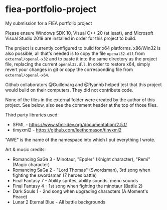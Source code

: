 # fiea-portfolio-project
My submission for a FIEA portfolio project

Please ensure Windows SDK 10, Visual C++ 20 (at least), and Microsoft Visual Studio 2019 are installed in order for this project to build.

The project is currently configured to build for x64 platforms.
x86/Win32 is also possible, all that's needed is to copy the file `openal32.dll` from `external/openal-x32` and to paste it into the same directory as the project file, replacing the current `openal32.dll`. In order to restore x64, simply revert your changes in git or copy the corresponding file from `external/openal-x64`.

Github collaborators @Guillebarq and @Ryanhb helped test that this project would build on their computers. They did not contribute code.

None of the files in the external folder were created by the author of this project. See below, also see the comment header at the top of those files.

Third party libraries used:
* SFML - https://www.sfml-dev.org/documentation/2.5.1/
* timyxml2 - https://github.com/leethomason/tinyxml2

"AWE" is the name of the namespace into which I put everything I wrote.

Art & music credits:
* Romancing SaGa 3 - Minotaur, "Eppler" (Knight character), "Remi" (Magic character)
* Romancing SaGa 2 - "Lord Thomas" (Swordsman), 3rd song when fighting the swordsman (7 heroes battle)
* Final Fantasy 7 - Ability sprites, ability sounds, menu sounds
* Final Fantasy 4 - 1st song when fighting the minotaur (Battle 2)
* Dark Souls 1 - 2nd song when upgrading characters (A Moment's Peace)
* Lunar 2 Eternal Blue - All battle backgrounds
